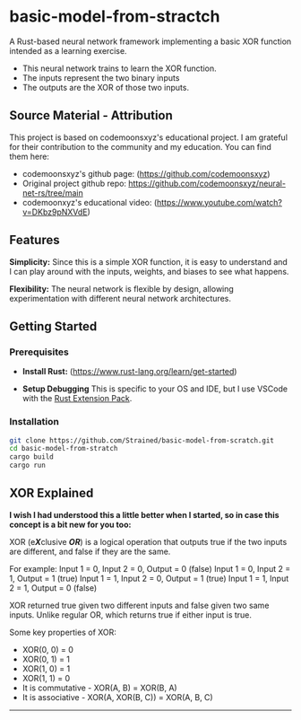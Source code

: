 # basic-model-from-stractch
A Rust-based neural network framework implementing a basic XOR function intended as a learning exercise. 

- This neural network trains to learn the XOR function. 
- The inputs represent the two binary inputs
- The outputs are the XOR of those two inputs.

## Source Material - Attribution
This project is based on codemoonsxyz's educational project.  I am grateful for their contribution to the community and my education.  You can find them here:
- codemoonsxyz's github page: (https://github.com/codemoonsxyz)
- Original project github repo: https://github.com/codemoonsxyz/neural-net-rs/tree/main
- codemoonxyz's educational video: (https://www.youtube.com/watch?v=DKbz9pNXVdE)

## Features
**Simplicity:** Since this is a simple XOR function, it is easy to understand and I can play around with the inputs, weights, and biases to see what happens.

**Flexibility:** The neural network is flexible by design, allowing experimentation with different neural network architectures.


## Getting Started
### Prerequisites
- **Install Rust:** (https://www.rust-lang.org/learn/get-started)

- **Setup Debugging** This is specific to your OS and IDE, but I use VSCode with the [Rust Extension Pack](https://marketplace.visualstudio.com/items?itemName=swellaby.rust-pack).

### Installation

```bash
git clone https://github.com/Strained/basic-model-from-scratch.git
cd basic-model-from-stratch
cargo build
cargo run
```

## XOR Explained
**I wish I had understood this a little better when I started, so in case this concept is a bit new for you too:**

XOR (e***X***clusive ***OR***) is a logical operation that outputs true if the two inputs are different, and false if they are the same.

For example:
    Input 1 = 0, Input 2 = 0, Output = 0 (false)
    Input 1 = 0, Input 2 = 1, Output = 1 (true)
    Input 1 = 1, Input 2 = 0, Output = 1 (true)
    Input 1 = 1, Input 2 = 1, Output = 0 (false)

XOR returned true given two different inputs and false given two same inputs. Unlike regular OR, which returns true if either input is true.

Some key properties of XOR:
* XOR(0, 0) = 0
* XOR(0, 1) = 1
* XOR(1, 0) = 1
* XOR(1, 1) = 0
* It is commutative - XOR(A, B) = XOR(B, A)
* It is associative - XOR(A, XOR(B, C)) = XOR(A, B, C)
---